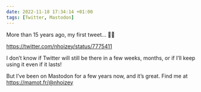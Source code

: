 ```yaml
---
date: 2022-11-18 17:34:14 +01:00
tags: [Twitter, Mastodon]
---
```


More than 15 years ago, my first tweet… 🤷‍♂️

https://twitter.com/nhoizey/status/7775411

I don’t know if Twitter will still be there in a few weeks, months, or if I’ll keep using it even if it lasts!

But I’ve been on Mastodon for a few years now, and it’s great. Find me at https://mamot.fr/@nhoizey
